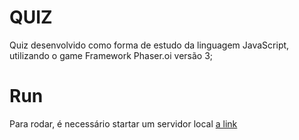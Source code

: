 # QUIZ

Quiz desenvolvido como forma de estudo da linguagem JavaScript, utilizando o game Framework Phaser.oi versão 3;

# Run

Para rodar, é necessário startar um servidor local [a link](http://phaser.io/tutorials/getting-started-phaser3/part2)
